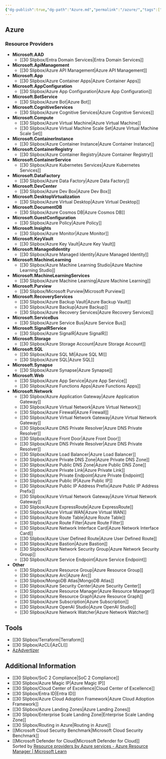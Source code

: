 ```yaml
---
{"dg-publish":true,"dg-path":"Azure.md","permalink":"/azure/","tags":["software"]}
---
```



## Azure

### Resource Providers

- **Microsoft.AAD**
  - [[30 Slipbox/Entra Domain Services\|Entra Domain Services]]
- **Microsoft.ApiManagement**
  - [[30 Slipbox/Azure API Management\|Azure API Management]]
- **Microsoft.App**
  - [[30 Slipbox/Azure Container Apps\|Azure Container Apps]]
- **Microsoft.AppConfiguration**
  - [[30 Slipbox/Azure App Configuration\|Azure App Configuration]]
- **Microsoft.BotService**
  - [[30 Slipbox/Azure Bot\|Azure Bot]]
- **Microsoft.CognitiveServices**
  - [[30 Slipbox/Azure Cognitive Services\|Azure Cognitive Services]]
- **Microsoft.Compute**
  - [[30 Slipbox/Azure Virtual Machine\|Azure Virtual Machine]]
  - [[30 Slipbox/Azure Virtual Machine Scale Set\|Azure Virtual Machine Scale Set]]
- **Microsoft.ContainerInstance**
  - [[30 Slipbox/Azure Container Instance\|Azure Container Instance]]
- **Microsoft.ContainerRegistry**
  - [[30 Slipbox/Azure Container Registry\|Azure Container Registry]]
- **Microsoft.ContainerService**
  - [[30 Slipbox/Azure Kubernetes Services\|Azure Kubernetes Services]]
- **Microsoft.DataFactory**
  - [[30 Slipbox/Azure Data Factory\|Azure Data Factory]]
- **Microsoft.DevCenter**
  - [[30 Slipbox/Azure Dev Box\|Azure Dev Box]]
- **Microsoft.DesktopVirtualization**
  - [[30 Slipbox/Azure Virtual Desktop\|Azure Virtual Desktop]]
- **Microsoft.DocumentDB**
  - [[30 Slipbox/Azure Cosmos DB\|Azure Cosmos DB]]
- **Microsoft.GuestConfiguration**
  - [[30 Slipbox/Azure Policy\|Azure Policy]]
- **Microsoft.Insights**
  - [[30 Slipbox/Azure Monitor\|Azure Monitor]]
- **Microsoft.KeyVault**
  - [[30 Slipbox/Azure Key Vault\|Azure Key Vault]]
- **Microsoft.ManagedIdentity**
  - [[30 Slipbox/Azure Managed Identity\|Azure Managed Identity]]
- **Microsoft.MachineLearning**
  - [[30 Slipbox/Azure Machine Learning Studio\|Azure Machine Learning Studio]]
- **Microsoft.MachineLearningServices**
  - [[30 Slipbox/Azure Machine Learning\|Azure Machine Learning]]
- **Microsoft.Purview**
  - [[30 Slipbox/Microsoft Purview\|Microsoft Purview]]
- **Microsoft.RecoveryServices**
  - [[30 Slipbox/Azure Backup Vault\|Azure Backup Vault]]
  - [[30 Slipbox/Azure Backup\|Azure Backup]]
  - [[30 Slipbox/Azure Recovery Services\|Azure Recovery Services]]
- **Microsoft.ServiceBus**
  - [[30 Slipbox/Azure Service Bus\|Azure Service Bus]]
- **Microsoft.SignalRService**
  - [[30 Slipbox/Azure SignalR\|Azure SignalR]]
- **Microsoft.Storage**
  - [[30 Slipbox/Azure Storage Account\|Azure Storage Account]]
- **Microsoft.SQL**
  - [[30 Slipbox/Azure SQL MI\|Azure SQL MI]]
  - [[30 Slipbox/Azure SQL\|Azure SQL]]
- **Microsoft.Synapse**
  - [[30 Slipbox/Azure Synapse\|Azure Synapse]]
- **Microsoft.Web**
  - [[30 Slipbox/Azure App Service\|Azure App Service]]
  - [[30 Slipbox/Azure Functions Apps\|Azure Functions Apps]]
- **Microsoft.Network**
  - [[30 Slipbox/Azure Application Gateway\|Azure Application Gateway]]
  - [[30 Slipbox/Azure Virtual Network\|Azure Virtual Network]]
  - [[30 Slipbox/Azure Firewall\|Azure Firewall]]
  - [[30 Slipbox/Azure Virtual Network Gateway\|Azure Virtual Network Gateway]]
  - [[30 Slipbox/Azure DNS Private Resolver\|Azure DNS Private Resolver]]
  - [[30 Slipbox/Azure Front Door\|Azure Front Door]]
  - [[30 Slipbox/Azure DNS Private Resolver\|Azure DNS Private Resolver]]
  - [[30 Slipbox/Azure Load Balancer\|Azure Load Balancer]]
  - [[30 Slipbox/Azure Private DNS Zone\|Azure Private DNS Zone]]
  - [[30 Slipbox/Azure Public DNS Zone\|Azure Public DNS Zone]]
  - [[30 Slipbox/Azure Private Link\|Azure Private Link]]
  - [[30 Slipbox/Azure Private Endpoint\|Azure Private Endpoint]]
  - [[30 Slipbox/Azure Public IP\|Azure Public IP]]
  - [[30 Slipbox/Azure Public IP Address Prefix\|Azure Public IP Address Prefix]]
  - [[30 Slipbox/Azure Virtual Network Gateway\|Azure Virtual Network Gateway]]
  - [[30 Slipbox/Azure ExpressRoute\|Azure ExpressRoute]]
  - [[30 Slipbox/Azure Virtual WAN\|Azure Virtual WAN]]
  - [[30 Slipbox/Azure Route Table\|Azure Route Table]]
  - [[30 Slipbox/Azure Route Filter\|Azure Route Filter]]
  - [[30 Slipbox/Azure Network Interface Card\|Azure Network Interface Card]]
  - [[30 Slipbox/Azure User Defined Route\|Azure User Defined Route]]
  - [[30 Slipbox/Azure Bastion\|Azure Bastion]]
  - [[30 Slipbox/Azure Network Security Group\|Azure Network Security Group]]
  - [[30 Slipbox/Azure Service Endpoint\|Azure Service Endpoint]]
- **Other**
  - [[30 Slipbox/Azure Resource Group\|Azure Resource Group]]
  - [[30 Slipbox/Azure Arc\|Azure Arc]]
  - [[30 Slipbox/MongoDB Atlas\|MongoDB Atlas]]
  - [[30 Slipbox/Azure Security Center\|Azure Security Center]]
  - [[30 Slipbox/Azure Resource Manager\|Azure Resource Manager]]
  - [[30 Slipbox/Azure Resource Graph\|Azure Resource Graph]]
  - [[30 Slipbox/Azure Subscription\|Azure Subscription]]
  - [[30 Slipbox/Azure OpenAI Studio\|Azure OpenAI Studio]]
  - [[30 Slipbox/Azure Network Watcher\|Azure Network Watcher]]

## Tools

- [[30 Slipbox/Terraform\|Terraform]]
- [[30 Slipbox/AzCLI\|AzCLI]]
- [AzAdvertizer](https://www.azadvertizer.net/index.html)

## Additional Information

- [[30 Slipbox/SoC 2 Compliance\|SoC 2 Compliance]]
- [[30 Slipbox/Azure Magic IP\|Azure Magic IP]]
- [[30 Slipbox/Cloud Center of Excellence\|Cloud Center of Excellence]]
- [[30 Slipbox/Entra ID\|Entra ID]]
- [[30 Slipbox/Azure Cloud Adoption Framework\|Azure Cloud Adoption Framework]]
- [[30 Slipbox/Azure Landing Zones\|Azure Landing Zones]]
- [[30 Slipbox/Enterprise Scale Landing Zone\|Enterprise Scale Landing Zone]]
- [[30 Slipbox/Routing in Azure\|Routing in Azure]]
- [[Microsoft Cloud Security Benchmark\|Microsoft Cloud Security Benchmark]]  
- [[Microsoft Defender for Cloud\|Microsoft Defender for Cloud]]  
Sorted by [Resource providers by Azure services - Azure Resource Manager | Microsoft Learn](https://learn.microsoft.com/en-us/azure/azure-resource-manager/management/azure-services-resource-providers)
